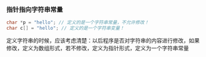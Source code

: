 ### 指针指向字符串常量

```c
char *p = "hello"; // 定义的是一个字符串常量，不允许修改！
char c[] = "hello"; // 定义的是一个字符串变量！
```

定义字符串的时候，应该考虑清楚：以后程序是否对字符串的内容进行修改，如果修改，定义为数组形式，若不修改，定义为指针形式，定义为一个字符串常量